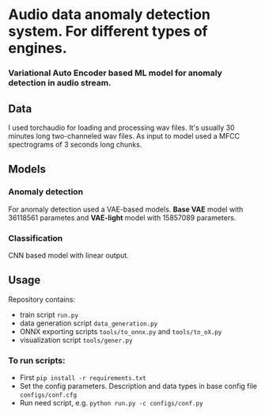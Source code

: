 # Audio data anomaly detection system. For different types of engines.
### Variational Auto Encoder based ML model for anomaly detection in audio stream.

## Data
I used torchaudio for loading and processing wav files. It's usually 30 minutes long two-channeled wav files. As input to model used a MFCC spectrograms of 3 seconds long chunks.

## Models
### Anomaly detection
For anomaly detection used a VAE-based models. **Base VAE** model with 36118561 parametes and **VAE-light** model with  15857089 parameters.
### Classification
CNN based model with linear output.

## Usage
Repository contains:
* train script `run.py` 
* data generation script `data_generation.py` 
* ONNX exporting scripts `tools/to_onnx.py` and `tools/to_oX.py`
* visualization script `tools/gener.py`

### To run scripts:
* First `pip install -r requirements.txt`
* Set the config parameters. Description and data types in base config file `configs/conf.cfg`
* Run need script, e.g. `python run.py -c configs/conf.py`
